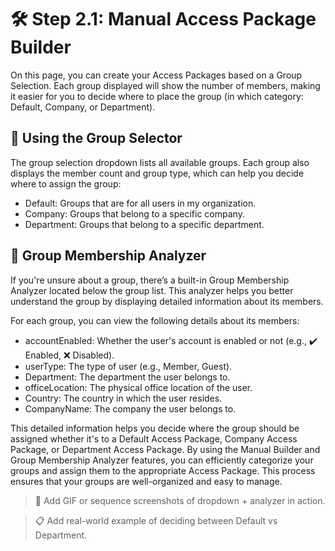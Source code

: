 # 🛠 Step 2.1: Manual Access Package Builder

On this page, you can create your Access Packages based on a Group
Selection. Each group displayed will show the number of members,
making it easier for you to decide where to place the group (in
which category: Default, Company, or Department).

## 🔽 Using the Group Selector

The group selection dropdown lists all available groups. Each group
also displays the member count and group type, which can help you
decide where to assign the group:

- Default:
  Groups that are for all users in my
  organization.
- Company:
  Groups that belong to a specific
  company.
- Department:
  Groups that belong to a specific
  department.

## 🔎 Group Membership Analyzer

If you're unsure about a group, there’s a built-in
Group Membership Analyzer located
below the group list. This analyzer helps you better understand the
group by displaying detailed information about its members.

For each group, you can view the following details about its
members:

- accountEnabled:
  Whether the user's account is
  enabled or not (e.g., ✔️ Enabled, ❌ Disabled).
- userType:
  The type of user (e.g.,
  Member, Guest).
- Department:
  The department the user belongs to.
- officeLocation:
  The physical office location of
  the user.
- Country:
  The country in which the user resides.
- CompanyName:
  The company the user belongs to.

This detailed information helps you decide where the group should be
assigned whether it's to a Default Access Package, Company Access
Package, or Department Access Package. By using the Manual Builder
and Group Membership Analyzer features, you can efficiently
categorize your groups and assign them to the appropriate Access
Package. This process ensures that your groups are well-organized
and easy to manage.

> 🎥 Add GIF or sequence screenshots of dropdown + analyzer in action.

> 📋 Add real-world example of deciding between Default vs Department.
